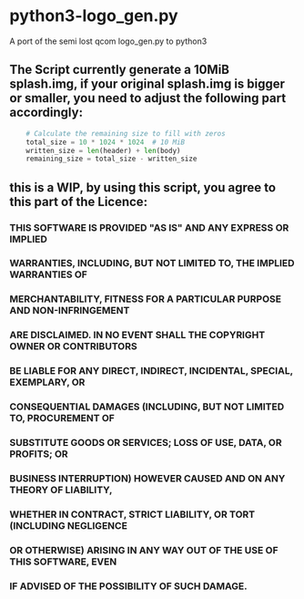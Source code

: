 # python3-logo_gen.py
A port of the semi lost qcom logo_gen.py to python3

## The Script currently generate a 10MiB splash.img, if your original splash.img is bigger or smaller, you need to adjust the following part accordingly:
``` python
    # Calculate the remaining size to fill with zeros
    total_size = 10 * 1024 * 1024  # 10 MiB
    written_size = len(header) + len(body)
    remaining_size = total_size - written_size
```








## this is a WIP, by using this script, you agree to this part of the Licence:
### THIS SOFTWARE IS PROVIDED "AS IS" AND ANY EXPRESS OR IMPLIED
### WARRANTIES, INCLUDING, BUT NOT LIMITED TO, THE IMPLIED WARRANTIES OF
### MERCHANTABILITY, FITNESS FOR A PARTICULAR PURPOSE AND NON-INFRINGEMENT
### ARE DISCLAIMED.  IN NO EVENT SHALL THE COPYRIGHT OWNER OR CONTRIBUTORS
### BE LIABLE FOR ANY DIRECT, INDIRECT, INCIDENTAL, SPECIAL, EXEMPLARY, OR
### CONSEQUENTIAL DAMAGES (INCLUDING, BUT NOT LIMITED TO, PROCUREMENT OF
### SUBSTITUTE GOODS OR SERVICES; LOSS OF USE, DATA, OR PROFITS; OR
### BUSINESS INTERRUPTION) HOWEVER CAUSED AND ON ANY THEORY OF LIABILITY,
### WHETHER IN CONTRACT, STRICT LIABILITY, OR TORT (INCLUDING NEGLIGENCE
### OR OTHERWISE) ARISING IN ANY WAY OUT OF THE USE OF THIS SOFTWARE, EVEN
### IF ADVISED OF THE POSSIBILITY OF SUCH DAMAGE.
